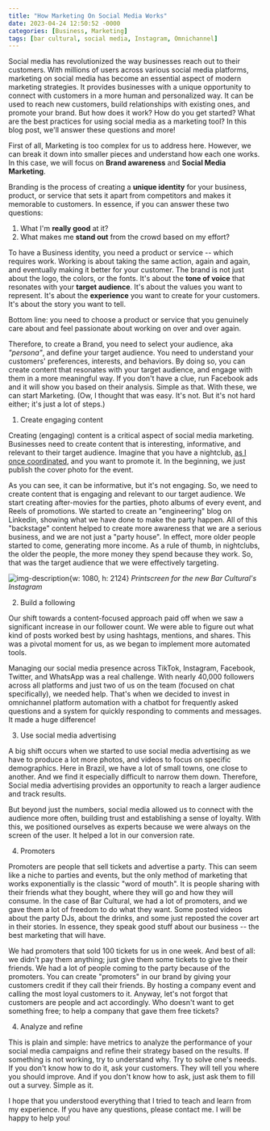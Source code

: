 ```yaml
---
title: "How Marketing On Social Media Works"
date: 2023-04-24 12:50:52 -0000
categories: [Business, Marketing]
tags: [bar cultural, social media, Instagram, Omnichannel]
---
```


Social media has revolutionized the way businesses reach out to their customers. With millions of users across various social media platforms, marketing on social media has become an essential aspect of modern marketing strategies. It provides businesses with a unique opportunity to connect with customers in a more human and personalized way. It can be used to reach new customers, build relationships with existing ones, and promote your brand. But how does it work? How do you get started? What are the best practices for using social media as a marketing tool? In this blog post, we'll answer these questions and more!

First of all, Marketing is too complex for us to address here. However, we can break it down into smaller pieces and understand how each one works. In this case, we will focus on **Brand awareness** and **Social Media Marketing**.

Branding is the process of creating a **unique identity** for your business, product, or service that sets it apart from competitors and makes it memorable to customers. In essence, if you can answer these two questions:

1.  What I'm **really good** at it?
2.  What makes me **stand out** from the crowd based on my effort?

To have a Business identity, you need a product or service -- which requires work. Working is about taking the same action, again and again, and eventually making it better for your customer. The brand is not just about the logo, the colors, or the fonts. It's about the **tone of voice** that resonates with your **target audience**. It's about the values you want to represent. It's about the **experience** you want to create for your customers. It's about the story you want to tell.

Bottom line: you need to choose a product or service that you genuinely care about and feel passionate about working on over and over again.

Therefore, to create a Brand, you need to select your audience, aka _"persona"_, and define your target audience. You need to understand your customers' preferences, interests, and behaviors. By doing so, you can create content that resonates with your target audience, and engage with them in a more meaningful way. If you don't have a clue, run Facebook ads and it will show you based on their analysis. Simple as that. With these, we can start Marketing. (Ow, I thought that was easy. It's not. But it's not hard either; it's just a lot of steps.)

1. Create engaging content

Creating (engaging) content is a critical aspect of social media marketing. Businesses need to create content that is interesting, informative, and relevant to their target audience. Imagine that you have a nightclub, [as I once coordinated](https://diogobasso.engineer/posts/my-experiencing-in-bar-cultural), and you want to promote it. In the beginning, we just publish the cover photo for the event.

As you can see, it can be informative, but it's not engaging. So, we need to create content that is engaging and relevant to our target audience. We start creating after-movies for the parties, photo albums of every event, and Reels of promotions. We started to create an "engineering" blog on Linkedin, showing what we have done to make the party happen. All of this "backstage" content helped to create more awareness that we are a serious business, and we are not just a "party house". In effect, more older people started to come, generating more income. As a rule of thumb, in nightclubs, the older the people, the more money they spend because they work. So, that was the target audience that we were effectively targeting.

![img-description](/assets/img/production/print_bar_Cultural.jpeg){w: 1080, h: 2124}
_Printscreen for the new Bar Cultural's Instagram_

2. Build a following

Our shift towards a content-focused approach paid off when we saw a significant increase in our follower count. We were able to figure out what kind of posts worked best by using hashtags, mentions, and shares. This was a pivotal moment for us, as we began to implement more automated tools.

Managing our social media presence across TikTok, Instagram, Facebook, Twitter, and WhatsApp was a real challenge. With nearly 40,000 followers across all platforms and just two of us on the team (focused on chat specifically), we needed help. That's when we decided to invest in omnichannel platform automation with a chatbot for frequently asked questions and a system for quickly responding to comments and messages. It made a huge difference!

3.  Use social media advertising

A big shift occurs when we started to use social media advertising as we have to produce a lot more photos, and videos to focus on specific demographics. Here in Brazil, we have a lot of small towns, one close to another. And we find it especially difficult to narrow them down. Therefore, Social media advertising provides an opportunity to reach a larger audience and track results.

But beyond just the numbers, social media allowed us to connect with the audience more often, building trust and establishing a sense of loyalty. With this, we positioned ourselves as experts because we were always on the screen of the user. It helped a lot in our conversion rate.

4. Promoters

Promoters are people that sell tickets and advertise a party. This can seem like a niche to parties and events, but the only method of marketing that works exponentially is the classic "word of mouth". It is people sharing with their friends what they bought, where they will go and how they will consume. In the case of Bar Cultural, we had a lot of promoters, and we gave them a lot of freedom to do what they want. Some posted videos about the party DJs, about the drinks, and some just reposted the cover art in their stories. In essence, they speak good stuff about our business -- the best marketing that will have.

We had promoters that sold 100 tickets for us in one week. And best of all: we didn't pay them anything; just give them some tickets to give to their friends. We had a lot of people coming to the party because of the promoters. You can create "promoters" in our brand by giving your customers credit if they call their friends. By hosting a company event and calling the most loyal customers to it. Anyway, let's not forgot that customers are people and act accordingly. Who doesn't want to get something free; to help a company that gave them free tickets?

4. Analyze and refine

This is plain and simple: have metrics to analyze the performance of your social media campaigns and refine their strategy based on the results. If something is not working, try to understand why. Try to solve one's needs. If you don't know how to do it, ask your customers. They will tell you where you should improve. And if you don't know how to ask, just ask them to fill out a survey. Simple as it.

I hope that you understood everything that I tried to teach and learn from my experience. If you have any questions, please contact me. I will be happy to help you!
